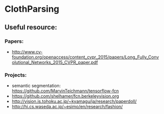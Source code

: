 # ClothParsing

## Useful resource:

### Papers:
- http://www.cv-foundation.org/openaccess/content_cvpr_2015/papers/Long_Fully_Convolutional_Networks_2015_CVPR_paper.pdf

### Projects:
- semantic segmentation: https://github.com/MarvinTeichmann/tensorflow-fcn
- https://github.com/shelhamer/fcn.berkeleyvision.org
- http://vision.is.tohoku.ac.jp/~kyamagu/ja/research/paperdoll/
- http://hi.cs.waseda.ac.jp/~esimo/en/research/fashion/
